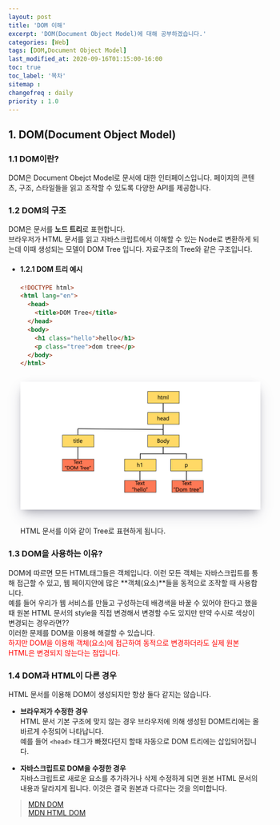 ```yaml
---
layout: post
title: 'DOM 이해'
excerpt: 'DOM(Document Object Model)에 대해 공부하겠습니다.'
categories: [Web]
tags: [DOM,Document Object Model]
last_modified_at: 2020-09-16T01:15:00-16:00
toc: true
toc_label: '목차'
sitemap :
changefreq : daily
priority : 1.0
---
```


## 1. DOM(Document Object Model)

### 1.1 DOM이란?

DOM은 Document Obejct Model로 문서에 대한 인터페이스입니다. 페이지의 콘텐츠, 구조, 스타일들을 읽고 조작할 수 있도록 다양한 API를 제공합니다.<br>

### 1.2 DOM의 구조

DOM은 문서를 **노드 트리**로 표현합니다. <br>
브라우저가 HTML 문서를 읽고 자바스크립트에서 이해할 수 있는 Node로 변환하게 되는데 이때 생성되는 모델이 DOM Tree 입니다. 자료구조의 Tree와 같은 구조입니다.

- #### 1.2.1 DOM 트리 예시

  ```html
  <!DOCTYPE html>
  <html lang="en">
    <head>
      <title>DOM Tree</title>
    </head>
    <body>
      <h1 class="hello">hello</h1>
      <p class="tree">dom tree</p>
    </body>
  </html>
  ```

  <img src='/assets/images/domtree.png' alt='profile' style="width:600px; margin-top:15px; margin-bottom:15px; box-shadow: rgba(50, 50, 93, 0.25) 0px 13px 27px -5px, rgba(0, 0, 0, 0.3) 0px 8px 16px -8px, rgba(0, 0, 0, 0.024) 0px -6px 16px -6px;"/>

  HTML 문서를 이와 같이 Tree로 표현하게 됩니다.

### 1.3 DOM을 사용하는 이유?

DOM에 따르면 모든 HTML태그들은 객체입니다. 이런 모든 객체는 자바스크립트를 통해 접근할 수 있고, 웹 페이지안에 많은 **객체(요소)**들을 동적으로 조작할 때 사용합니다. <br>
예를 들어 우리가 웹 서비스를 만들고 구성하는데 배경색을 바꿀 수 있어야 한다고 했을때 원본 HTML 문서의 style을 직접 변경해서 변경할 수도 있지만 만약 수시로 색상이 변경되는 경우라면?? <br>
이러한 문제를 DOM을 이용해 해결할 수 있습니다. <br>
<span style="color:red">하지만 DOM을 이용해 객체(요소)에 접근하여 동적으로 변경하더라도 실제 원본 HTML은 변경되지 않는다는 점입니다.</span>

### 1.4 DOM과 HTML이 다른 경우

HTML 문서를 이용해 DOM이 생성되지만 항상 둘다 같지는 않습니다.

- **브라우저가 수정한 경우**<br>
  HTML 문서 기본 구조에 맞지 않는 경우 브라우저에 의해 생성된 DOM트리에는 올바르게 수정되어 나타납니다.<br>예를 들어 `<head>` 태그가 빠졌다던지 할때 자동으로 DOM 트리에는 삽입되어집니다.

- **자바스크립트로 DOM을 수정한 경우**<br>
  자바스크립트로 새로운 요소를 추가하거나 삭제 수정하게 되면 원본 HTML 문서의 내용과 달라지게 됩니다. 이것은 결국 원본과 다르다는 것을 의미합니다.

> [MDN DOM](<[https](https://developer.mozilla.org/ko/docs/Web/API/Document_Object_Model/%EC%86%8C%EA%B0%9C)://wikidocs.net/24>)<br>[MDN HTML DOM](https://developer.mozilla.org/en-US/docs/Web/API/HTML_DOM_API)
